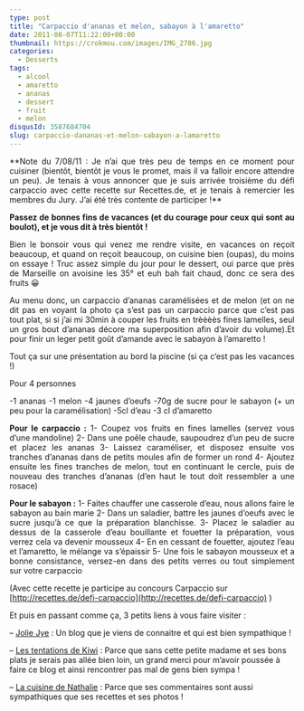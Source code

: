 ```yaml
---
type: post
title: "Carpaccio d'ananas et melon, sabayon à l'amaretto"
date: 2011-08-07T11:22:00+00:00
thumbnail: https://crokmou.com/images/IMG_2786.jpg
categories:
  - Desserts
tags:
  - alcool
  - amaretto
  - ananas
  - dessert
  - fruit
  - melon
disqusId: 3587684704
slug: carpaccio-dananas-et-melon-sabayon-a-lamaretto
---
```


<div style="text-align: justify;">**Note du 7/08/11 : Je n’ai que très peu de temps en ce moment pour cuisiner (bientôt, bientôt je vous le promet, mais il va falloir encore attendre un peu). Je tenais à vous annoncer que je suis arrivée troisième du défi carpaccio avec cette recette sur Recettes.de, et je tenais à remercier les membres du Jury. J’ai été très contente de participer !**

**Passez de bonnes fins de vacances (et du courage pour ceux qui sont au boulot), et je vous dit à très bientôt !**

Bien le bonsoir vous qui venez me rendre visite, en vacances on reçoit beaucoup, et quand on reçoit beaucoup, on cuisine bien (oupas), du moins on essaye ! Truc assez simple du jour pour le dessert, oui parce que près de Marseille on avoisine les 35° et euh bah fait chaud, donc ce sera des fruits 😀

Au menu donc, un carpaccio d’ananas caramélisées et de melon (et on ne dit pas en voyant la photo ça s’est pas un carpaccio parce que c’est pas tout plat, si si j’ai mi 30min à couper les fruits en trèèèès fines lamelles, seul un gros bout d’ananas décore ma superposition afin d’avoir du volume).Et pour finir un leger petit goût d’amande avec le sabayon à l’amaretto !

Tout ça sur une présentation au bord la piscine (si ça c’est pas les vacances !)

Pour 4 personnes

-1 ananas
-1 melon
-4 jaunes d’oeufs
-70g de sucre pour le sabayon (+ un peu pour la caramélisation)
-5cl d’eau
-3 cl d’amaretto

**Pour le carpaccio :**
1- Coupez vos fruits en fines lamelles (servez vous d’une mandoline)
2- Dans une poêle chaude, saupoudrez d’un peu de sucre et placez les ananas
3- Laissez caraméliser, et disposez ensuite vos tranches d’ananas dans de petits moules afin de former un rond
4- Ajoutez ensuite les fines tranches de melon, tout en continuant le cercle, puis de nouveau des tranches d’ananas (d’en haut le tout doit ressembler a une rosace)

**Pour le sabayon :**
1- Faites chauffer une casserole d’eau, nous allons faire le sabayon au bain marie
2- Dans un saladier, battre les jaunes d’oeufs avec le sucre jusqu’à ce que la préparation blanchisse.
3- Placez le saladier au dessus de la casserole d’eau bouillante et fouetter la préparation, vous verrez cela va devenir mousseux
4- En en cessant de fouetter, ajoutez l’eau et l’amaretto, le mélange va s’épaissir
5- Une fois le sabayon mousseux et a bonne consistance, versez-en dans des petits verres ou tout simplement sur votre carpaccio

</div>

(Avec cette recette je participe au concours Carpaccio sur [http://recettes.de/defi-carpaccio](http://recettes.de/defi-carpaccio) )

Et puis en passant comme ça, 3 petits liens à vous faire visiter :

– [Jolie Jye](http://joliejye.blogspot.com/) : Un blog que je viens de connaitre et qui est bien sympathique !

– [Les tentations de Kiwi](http://kiwi62.canalblog.com/) : Parce que sans cette petite madame et ses bons plats je serais pas allée bien loin, un grand merci pour m’avoir poussée à faire ce blog et ainsi rencontrer pas mal de gens bien sympa !

– [La cuisine de Nathalie](http://www.lacuisinedenathalie.com/) : Parce que ses commentaires sont aussi sympathiques que ses recettes et ses photos !

 